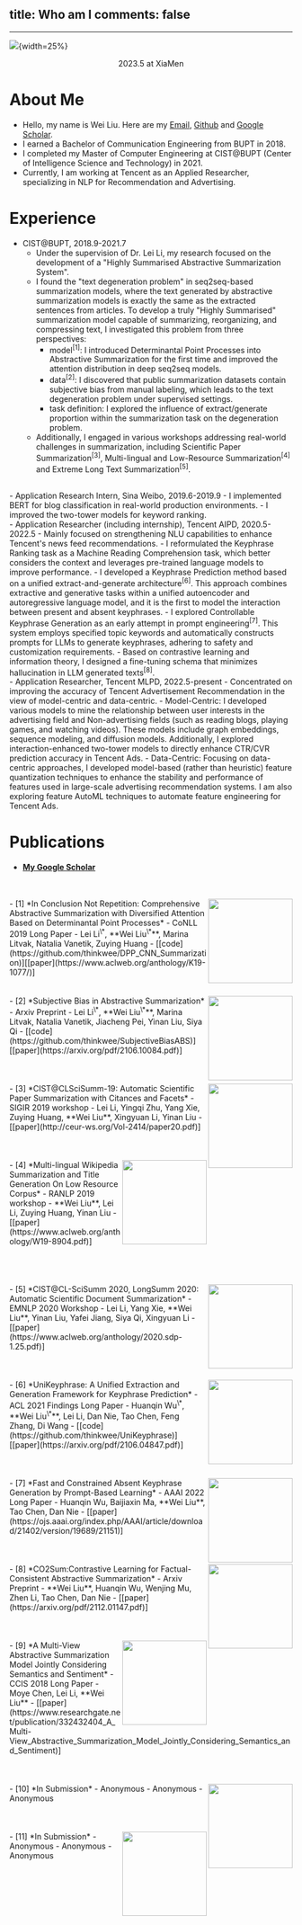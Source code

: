 ﻿title: Who am I
comments: false
---
***

![](https://i.imgur.com/8yt5HPX.jpeg){width=25%}<center>2023.5 at XiaMen</center>

# About Me
-	Hello, my name is Wei Liu. Here are my [Email](mailto:thinkwee2767@gmail.com), [Github](https://github.com/thinkwee) and [Google Scholar](https://scholar.google.com/citations?view_op=list_works&hl=en&user=QvW2leIAAAAJ).
-	I earned a Bachelor of Communication Engineering from BUPT in 2018.
-	I completed my Master of Computer Engineering at CIST@BUPT (Center of Intelligence Science and Technology) in 2021.
-	Currently, I am working at Tencent as an Applied Researcher, specializing in NLP for Recommendation and Advertising.

# Experience
-	CIST@BUPT, 2018.9-2021.7
	-	Under the supervision of Dr. Lei Li, my research focused on the development of a "Highly Summarised Abstractive Summarization System".
	-	I found the "text degeneration problem" in seq2seq-based summarization models, where the text generated by abstractive summarization models is exactly the same as the extracted sentences from articles. To develop a truly "Highly Summarised" summarization model capable of summarizing, reorganizing, and compressing text, I investigated this problem from three perspectives:
		-	model<sup>[1]</sup>: I introduced Determinantal Point Processes into Abstractive Summarization for the first time and improved the attention distribution in deep seq2seq models.
		-	data<sup>[2]</sup>: I discovered that public summarization datasets contain subjective bias from manual labeling, which leads to the text degeneration problem under supervised settings.
		-	task definition: I explored the influence of extract/generate proportion within the summarization task on the degeneration problem.
	-	Additionally, I engaged in various workshops addressing real-world challenges in summarization, including Scientific Paper Summarization<sup>[3]</sup>, Multi-lingual and Low-Resource Summarization<sup>[4]</sup> and Extreme Long Text Summarization<sup>[5]</sup>.
</br>   
-	Application Research Intern, Sina Weibo, 2019.6-2019.9
	-	I implemented BERT for blog classification in real-world production environments.
	-	I improved the two-tower models for keyword ranking.
</br>   
-	Application Researcher (including internship), Tencent AIPD, 2020.5-2022.5
	-	Mainly focused on strengthening NLU capabilities to enhance Tencent's news feed recommendations.
	-	I reformulated the Keyphrase Ranking task as a Machine Reading Comprehension task, which better considers the context and leverages pre-trained language models to improve performance.
	-	I developed a Keyphrase Prediction method based on a unified extract-and-generate architecture<sup>[6]</sup>. This approach combines extractive and generative tasks within a unified autoencoder and autoregressive language model, and it is the first to model the interaction between present and absent keyphrases.
	-	I explored Controllable Keyphrase Generation as an early attempt in prompt engineering<sup>[7]</sup>. This system employs specified topic keywords and automatically constructs prompts for LLMs to generate keyphrases, adhering to safety and customization requirements.
	-	Based on contrastive learning and information theory, I designed a fine-tuning schema that minimizes hallucination in LLM generated texts<sup>[8]</sup>.
</br>   
-	Application Researcher, Tencent MLPD, 2022.5-present
	-	Concentrated on improving the accuracy of Tencent Advertisement Recommendation in the view of model-centric and data-centric.
	-	Model-Centric: I developed various models to mine the relationship between user interests in the advertising field and Non-advertising fields (such as reading blogs, playing games, and watching videos). These models include graph embeddings, sequence modeling, and diffusion models. Additionally, I explored interaction-enhanced two-tower models to directly enhance CTR/CVR prediction accuracy in Tencent Ads.
	-	Data-Centric: Focusing on data-centric approaches, I developed model-based (rather than heuristic) feature quantization techniques to enhance the stability and performance of features used in large-scale advertising recommendation systems. I am also exploring feature AutoML techniques to automate feature engineering for Tencent Ads.

# Publications
-	[**My Google Scholar**](https://scholar.google.com/citations?view_op=list_works&hl=en&user=QvW2leIAAAAJ)
</br>
</br>
<img src = "https://s1.ax1x.com/2023/02/16/pSHHBSs.png" align = "right" width = "150">
-	[1] *In Conclusion Not Repetition: Comprehensive Abstractive Summarization with Diversified Attention Based on Determinantal Point Processes*
-	CoNLL 2019 Long Paper 
-	Lei Li<sup>\*</sup>, **Wei Liu<sup>\*</sup>**, Marina Litvak, Natalia Vanetik, Zuying Huang
-	[[code](https://github.com/thinkwee/DPP_CNN_Summarization)][[paper](https://www.aclweb.org/anthology/K19-1077/)] 
</br>
</br>
</br>
<img src = "https://s1.ax1x.com/2023/02/16/pSHLEyn.png" align = "right" width = "150">
-	[2] *Subjective Bias in Abstractive Summarization*
-	Arxiv Preprint
-	Lei Li<sup>\*</sup>, **Wei Liu<sup>\*</sup>**, Marina Litvak, Natalia Vanetik, Jiacheng Pei, Yinan Liu, Siya Qi
-	[[code](https://github.com/thinkwee/SubjectiveBiasABS)][[paper](https://arxiv.org/pdf/2106.10084.pdf)] 
</br>
</br>
</br>
</br>
<img src = "https://s1.ax1x.com/2023/02/16/pSHLQW4.png" align = "right" width = "150">
-	[3] *CIST@CLSciSumm-19: Automatic Scientific Paper Summarization with Citances and Facets*
-	SIGIR 2019 workshop
-	Lei Li, Yingqi Zhu, Yang Xie, Zuying Huang, **Wei Liu**, Xingyuan Li, Yinan Liu
-	[[paper](http://ceur-ws.org/Vol-2414/paper20.pdf)]
</br>
</br>
</br>
</br>
<img src = "https://s1.ax1x.com/2023/02/16/pSHLoXn.png" align = "right" width = "150">
-	[4] *Multi-lingual Wikipedia Summarization and Title Generation On Low Resource Corpus*
-	RANLP 2019 workshop
-	**Wei Liu**, Lei Li, Zuying Huang, Yinan Liu
-	[[paper](https://www.aclweb.org/anthology/W19-8904.pdf)]
</br>
</br>
</br>
</br>
</br>
<img src = "https://s1.ax1x.com/2023/02/16/pSHOhE6.png" align = "right" width = "150">
-	[5] *CIST@CL-SciSumm 2020, LongSumm 2020: Automatic Scientific Document Summarization*
-	EMNLP 2020 Workshop
-	Lei Li, Yang Xie, **Wei Liu**, Yinan Liu, Yafei Jiang, Siya Qi, Xingyuan Li
-	[[paper](https://www.aclweb.org/anthology/2020.sdp-1.25.pdf)] 
</br>
</br>
</br>
</br>
<img src = "https://s1.ax1x.com/2023/02/16/pSHOLDI.png" align = "right" width = "150">
-	[6] *UniKeyphrase: A Unified Extraction and Generation Framework for Keyphrase Prediction*
-	ACL 2021 Findings Long Paper
-	Huanqin Wu<sup>\*</sup>, **Wei Liu<sup>\*</sup>**, Lei Li, Dan Nie, Tao Chen, Feng Zhang, Di Wang
-	[[code](https://github.com/thinkwee/UniKeyphrase)][[paper](https://arxiv.org/pdf/2106.04847.pdf)]
</br>
</br>
</br>
</br>
<img src = "https://s1.ax1x.com/2023/02/16/pSHXu24.png" align = "right" width = "150">
-	[7]  *Fast and Constrained Absent Keyphrase Generation by Prompt-Based Learning*
-	AAAI 2022 Long Paper
-	Huanqin Wu, Baijiaxin Ma, **Wei Liu**, Tao Chen, Dan Nie
-	[[paper](https://ojs.aaai.org/index.php/AAAI/article/download/21402/version/19689/21151)]
</br>
</br>
</br>
</br>
<img src = "https://s1.ax1x.com/2023/02/16/pSHjpo6.png" align = "right" width = "150">
-	[8] *CO2Sum:Contrastive Learning for Factual-Consistent Abstractive Summarization*
-	Arxiv Preprint
-	**Wei Liu**, Huanqin Wu, Wenjing Mu, Zhen Li, Tao Chen, Dan Nie
-	[[paper](https://arxiv.org/pdf/2112.01147.pdf)] 
</br>
</br>
</br>
</br>
<img src = "https://s1.ax1x.com/2023/02/16/pSHjgTx.png" align = "right" width = "150">
-	[9] *A Multi-View Abstractive Summarization Model Jointly Considering Semantics and Sentiment*
-	CCIS 2018 Long Paper
-	Moye Chen, Lei Li, **Wei Liu**
-	[[paper](https://www.researchgate.net/publication/332432404_A_Multi-View_Abstractive_Summarization_Model_Jointly_Considering_Semantics_and_Sentiment)]
</br>
</br>
</br>
</br>
<img src = "" align = "right" width = "150">
-	[10] *In Submission*
-	Anonymous
-	Anonymous
-	Anonymous
</br>
</br>
</br>
</br>
<img src = "" align = "right" width = "150">
-	[11] *In Submission*
-	Anonymous
-	Anonymous
-	Anonymous
